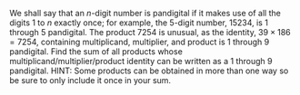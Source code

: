 We shall say that an $n$-digit number is pandigital if it makes use of all the digits $1$ to $n$ exactly once; for example, the $5$-digit number, $15234$, is $1$ through $5$ pandigital.
The product $7254$ is unusual, as the identity, $39 \times 186 = 7254$, containing multiplicand, multiplier, and product is $1$ through $9$ pandigital.
Find the sum of all products whose multiplicand/multiplier/product identity can be written as a $1$ through $9$ pandigital.
HINT: Some products can be obtained in more than one way so be sure to only include it once in your sum.